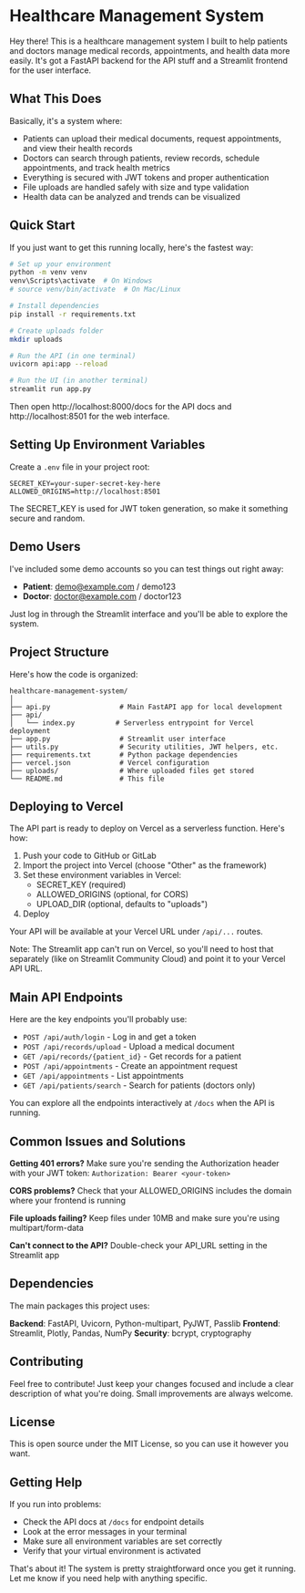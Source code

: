 # Healthcare Management System

Hey there! This is a healthcare management system I built to help patients and doctors manage medical records, appointments, and health data more easily. It's got a FastAPI backend for the API stuff and a Streamlit frontend for the user interface.

## What This Does

Basically, it's a system where:
- Patients can upload their medical documents, request appointments, and view their health records
- Doctors can search through patients, review records, schedule appointments, and track health metrics
- Everything is secured with JWT tokens and proper authentication
- File uploads are handled safely with size and type validation
- Health data can be analyzed and trends can be visualized

## Quick Start

If you just want to get this running locally, here's the fastest way:

```bash
# Set up your environment
python -m venv venv
venv\Scripts\activate  # On Windows
# source venv/bin/activate  # On Mac/Linux

# Install dependencies
pip install -r requirements.txt

# Create uploads folder
mkdir uploads

# Run the API (in one terminal)
uvicorn api:app --reload

# Run the UI (in another terminal)
streamlit run app.py
```

Then open http://localhost:8000/docs for the API docs and http://localhost:8501 for the web interface.

## Setting Up Environment Variables

Create a `.env` file in your project root:

```env
SECRET_KEY=your-super-secret-key-here
ALLOWED_ORIGINS=http://localhost:8501
```

The SECRET_KEY is used for JWT token generation, so make it something secure and random.

## Demo Users

I've included some demo accounts so you can test things out right away:

- **Patient**: demo@example.com / demo123
- **Doctor**: doctor@example.com / doctor123

Just log in through the Streamlit interface and you'll be able to explore the system.

## Project Structure

Here's how the code is organized:

```
healthcare-management-system/
│
├── api.py                 # Main FastAPI app for local development
├── api/
│   └── index.py          # Serverless entrypoint for Vercel deployment
├── app.py                 # Streamlit user interface
├── utils.py               # Security utilities, JWT helpers, etc.
├── requirements.txt       # Python package dependencies
├── vercel.json            # Vercel configuration
├── uploads/               # Where uploaded files get stored
└── README.md              # This file
```

## Deploying to Vercel

The API part is ready to deploy on Vercel as a serverless function. Here's how:

1. Push your code to GitHub or GitLab
2. Import the project into Vercel (choose "Other" as the framework)
3. Set these environment variables in Vercel:
   - SECRET_KEY (required)
   - ALLOWED_ORIGINS (optional, for CORS)
   - UPLOAD_DIR (optional, defaults to "uploads")
4. Deploy

Your API will be available at your Vercel URL under `/api/...` routes.

Note: The Streamlit app can't run on Vercel, so you'll need to host that separately (like on Streamlit Community Cloud) and point it to your Vercel API URL.

## Main API Endpoints

Here are the key endpoints you'll probably use:

- `POST /api/auth/login` - Log in and get a token
- `POST /api/records/upload` - Upload a medical document
- `GET /api/records/{patient_id}` - Get records for a patient
- `POST /api/appointments` - Create an appointment request
- `GET /api/appointments` - List appointments
- `GET /api/patients/search` - Search for patients (doctors only)

You can explore all the endpoints interactively at `/docs` when the API is running.

## Common Issues and Solutions

**Getting 401 errors?** Make sure you're sending the Authorization header with your JWT token: `Authorization: Bearer <your-token>`

**CORS problems?** Check that your ALLOWED_ORIGINS includes the domain where your frontend is running

**File uploads failing?** Keep files under 10MB and make sure you're using multipart/form-data

**Can't connect to the API?** Double-check your API_URL setting in the Streamlit app

## Dependencies

The main packages this project uses:

**Backend**: FastAPI, Uvicorn, Python-multipart, PyJWT, Passlib
**Frontend**: Streamlit, Plotly, Pandas, NumPy
**Security**: bcrypt, cryptography

## Contributing

Feel free to contribute! Just keep your changes focused and include a clear description of what you're doing. Small improvements are always welcome.

## License

This is open source under the MIT License, so you can use it however you want.

## Getting Help

If you run into problems:
- Check the API docs at `/docs` for endpoint details
- Look at the error messages in your terminal
- Make sure all environment variables are set correctly
- Verify that your virtual environment is activated

That's about it! The system is pretty straightforward once you get it running. Let me know if you need help with anything specific. 